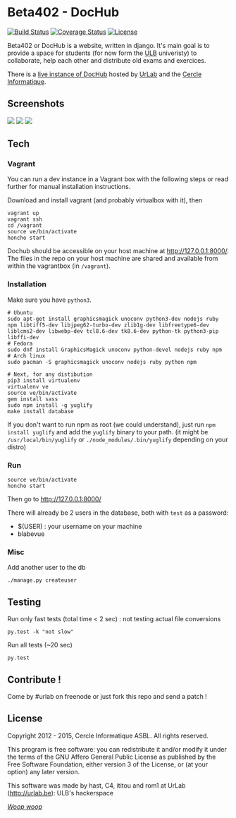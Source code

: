 # Beta402 - DocHub

[![Build Status](https://travis-ci.org/UrLab/beta402.svg?branch=master)](https://travis-ci.org/UrLab/beta402) [![Coverage Status](https://coveralls.io/repos/UrLab/beta402/badge.svg?branch=master&service=github)](https://coveralls.io/github/UrLab/beta402?branch=master) [![License](https://img.shields.io/badge/license-AGPL%20v3-blue.svg)](https://github.com/UrLab/beta402/blob/master/LICENSE)


Beta402 or DocHub is a website, written in django. It's main goal is to provide a space for students (for now form the [ULB](http://ulb.ac.be) univeristy) to collaborate, help each other and distribute old exams and exercices.

There is a [live instance of DocHub](http://dochub.be) hosted by [UrLab](http://urlab.be) and the [Cercle Informatique](http://cerkinfo.be).

## Screenshots

![](https://github.com/urlab/beta402/blob/master/.meta/screen-1.png)
![](https://github.com/urlab/beta402/blob/master/.meta/screen-2.png)
![](https://github.com/urlab/beta402/blob/master/.meta/screen-3.png)

## Tech

### Vagrant
You can run a dev instance in a Vagrant box with the following steps or read further for manual installation instructions.

Download and install vagrant (and probably virtualbox with it), then

    vagrant up
    vagrant ssh
    cd /vagrant
    source ve/bin/activate
    honcho start

Dochub should be accessible on your host machine at http://127.0.0.1:8000/.
The files in the repo on your host machine are shared and available from within the vagrantbox (in `/vagrant`).

### Installation
Make sure you have `python3`.

    # Ubuntu
    sudo apt-get install graphicsmagick unoconv python3-dev nodejs ruby npm libtiff5-dev libjpeg62-turbo-dev zlib1g-dev libfreetype6-dev liblcms2-dev libwebp-dev tcl8.6-dev tk8.6-dev python-tk python3-pip libffi-dev
    # Fedora
    sudo dnf install GraphicsMagick unoconv python-devel nodejs ruby npm
    # Arch linux
    sudo pacman -S graphicsmagick unoconv nodejs ruby python npm

	# Next, for any distibution
	pip3 install virtualenv
	virtualenv ve
	source ve/bin/activate
    gem install sass
    sudo npm install -g yuglify
    make install database

If you don't want to run npm as root (we could understand), just run `npm install yuglify` and add the `yuglify` binary to your path. (it might be `/usr/local/bin/yuglify` or `./node_modules/.bin/yuglify` depending on your distro)

### Run

	source ve/bin/activate
    honcho start

Then go to http://127.0.0.1:8000/

There will already be 2 users in the database, both with `test` as a password:
   - $(USER) : your username on your machine
   - blabevue


### Misc


Add another user to the db

    ./manage.py createuser

## Testing

Run only fast tests (total time < 2 sec) : not testing actual file conversions

    py.test -k "not slow"

Run all tests (~20 sec)

    py.test

## Contribute !


Come by #urlab on freenode or just fork this repo and send a patch !


## License


Copyright 2012 - 2015, Cercle Informatique ASBL. All rights reserved.

This program is free software: you can redistribute it and/or modify it
under the terms of the GNU Affero General Public License as published by
the Free Software Foundation, either version 3 of the License, or (at
your option) any later version.

This software was made by hast, C4, ititou and rom1 at UrLab (http://urlab.be): ULB's hackerspace


[_Woop woop_](https://www.youtube.com/watch?v=z13qnzUQwuI)

